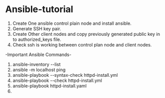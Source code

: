 # Ansible-tutorial

1. Create One ansible control plain node and install ansible.
2. Generate SSH key pair.
3. Create Other client nodes and copy previously generated public key in to authorized_keys file.
4. Check ssh is working between control plan node and client nodes.



-Important Ansible Commands-

1. ansible-inventory --list
2. ansible -m localhost ping
3. ansible-playbook --syntax-check httpd-install.yml
4. ansible-playbook --check httpd-install.yml
5. ansible-playbook httpd-install.yaml
6. 


